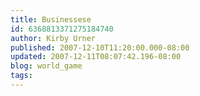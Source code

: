 ```yaml
---
title: Businessese
id: 6368813371275184740
author: Kirby Urner
published: 2007-12-10T11:20:00.000-08:00
updated: 2007-12-11T08:07:42.196-08:00
blog: world_game
tags: 
---
```


